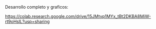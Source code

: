
Desarrollo completo y graficos:

https://colab.research.google.com/drive/15JMtyp1MYx_tBt2DKBA8MiW-rt9oHslL?usp=sharing